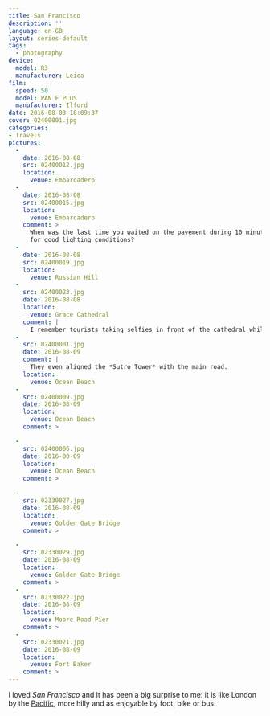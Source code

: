 ```yaml
---
title: San Francisco
description: ''
language: en-GB
layout: series-default
tags:
  - photography
device:
  model: R3
  manufacturer: Leica
film:
  speed: 50
  model: PAN F PLUS
  manufacturer: Ilford
date: 2016-08-03 18:09:37
cover: 02400001.jpg
categories:
- Travels
pictures:
  -
    date: 2016-08-08
    src: 02400012.jpg
    location:
      venue: Embarcadero
  -
    date: 2016-08-08
    src: 02400015.jpg
    location:
      venue: Embarcadero
    comment: >
      When was the last time you waited on the pavement during 10 minutes,
      for good lighting conditions?
  -
    date: 2016-08-08
    src: 02400019.jpg
    location:
      venue: Russian Hill
  -
    src: 02400023.jpg
    date: 2016-08-08
    location:
      venue: Grace Cathedral
    comment: |
      I remember tourists taking selfies in front of the cathedral while I was turning my back to them, to snap another kind of edifice.
  -
    src: 02400001.jpg
    date: 2016-08-09
    comment: |
      They even aligned the *Sutro Tower* with the main road.
    location:
      venue: Ocean Beach
  -
    src: 02400009.jpg
    date: 2016-08-09
    location:
      venue: Ocean Beach
    comment: >

  -
    src: 02400006.jpg
    date: 2016-08-09
    location:
      venue: Ocean Beach
    comment: >

  -
    src: 02330027.jpg
    date: 2016-08-09
    location:
      venue: Golden Gate Bridge
    comment: >

  -
    src: 02330029.jpg
    date: 2016-08-09
    location:
      venue: Golden Gate Bridge
    comment: >
  -
    src: 02330022.jpg
    date: 2016-08-09
    location:
      venue: Moore Road Pier
    comment: >
  -
    src: 02330021.jpg
    date: 2016-08-09
    location:
      venue: Fort Baker
    comment: >
---
```


I loved *San Francisco* and it has been a big surprise to me: it is like London by the [Pacific](https://en.wikipedia.org/wiki/Pacific_Ocean), more hilly and as enjoyable by foot, bike or bus.
